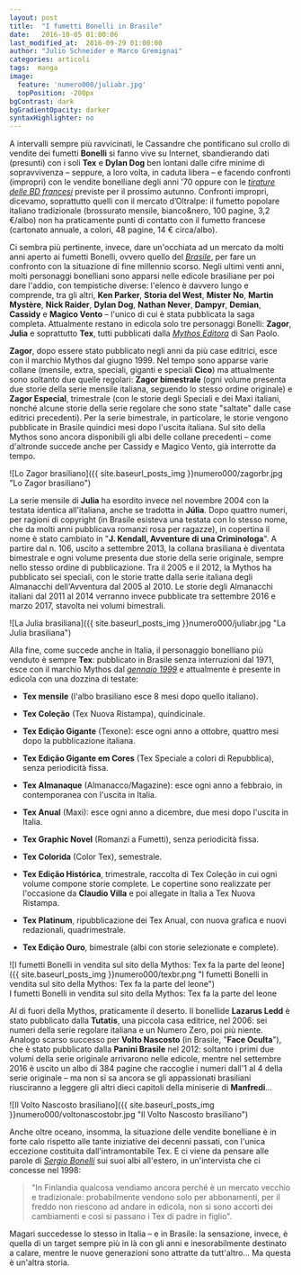 ```yaml
---
layout: post
title:  "I fumetti Bonelli in Brasile"
date:   2016-10-05 01:00:06
last_modified_at:  2016-09-29 01:00:00
author: "Julio Schneider e Marco Gremignai"
categories: articoli
tags:  manga
image:
  feature: 'numero000/juliabr.jpg'
  topPosition: -200px
bgContrast: dark
bgGradientOpacity: darker
syntaxHighlighter: no
---
```

A intervalli sempre più ravvicinati, le Cassandre che pontificano sul crollo di vendite dei fumetti **Bonelli** si fanno vive su Internet, sbandierando dati (presunti) con i soli **Tex** e **Dylan Dog** ben lontani dalle cifre minime di sopravvivenza – seppure, a loro volta, in caduta libera – e facendo confronti (impropri) con le vendite bonelliane degli anni '70 oppure con le [*tirature delle BD francesi*](http://www.fumettologica.it/2016/09/tirature-bande-dessinee-2016/) previste per il prossimo autunno. Confronti impropri, dicevamo, soprattutto quelli con il mercato d’Oltralpe: il fumetto popolare italiano tradizionale (brossurato mensile, bianco&nero, 100 pagine, 3,2 €/albo) non ha praticamente punti di contatto con il fumetto francese (cartonato annuale, a colori, 48 pagine, 14 € circa/albo).

Ci sembra più pertinente, invece, dare un'occhiata ad un mercato da molti anni aperto ai fumetti Bonelli, ovvero quello del [*Brasile*](http://www.ubcfumetti.com/international/bonbr1.htm), per fare un confronto con la situazione di fine millennio scorso. Negli ultimi venti anni, molti personaggi bonelliani sono apparsi nelle edicole brasiliane per poi dare l'addio, con tempistiche diverse: l'elenco è davvero lungo e comprende, tra gli altri, **Ken Parker**, **Storia del West**, **Mister No**, **Martin Mystère**, **Nick Raider**, **Dylan Dog**, **Nathan Never**, **Dampyr**, **Demian**, **Cassidy** e **Magico Vento** – l'unico di cui è stata pubblicata la saga completa. Attualmente restano in edicola solo tre personaggi Bonelli: **Zagor**, **Julia** e soprattutto **Tex**, tutti pubblicati dalla [*Mythos Editora*](https://www.mythoseditora.com.br/) di San Paolo.

**Zagor**, dopo essere stato pubblicato negli anni da più case editrici, esce con il marchio Mythos dal giugno 1999. Nel tempo sono apparse varie collane (mensile, extra, speciali, giganti e speciali **Cico**) ma attualmente sono soltanto due quelle regolari: **Zagor bimestrale** (ogni volume presenta due storie della serie mensile italiana, seguendo lo stesso ordine originale) e **Zagor Especial**, trimestrale (con le storie degli Speciali e dei Maxi italiani, nonché alcune storie della serie regolare che sono state "saltate" dalle case editrici precedenti). Per la serie bimestrale, in particolare, le storie vengono pubblicate in Brasile quindici mesi dopo l'uscita italiana. Sul sito della Mythos sono ancora disponibili gli albi delle collane precedenti – come d'altronde succede anche per Cassidy e Magico Vento, già interrotte da tempo.

![Lo Zagor brasiliano]({{ site.baseurl_posts_img }}numero000/zagorbr.jpg "Lo Zagor brasiliano")

La serie mensile di **Julia** ha esordito invece nel novembre 2004 con la testata identica all'italiana, anche se tradotta in **Júlia**. Dopo quattro numeri, per ragioni di copyright (in Brasile esisteva una testata con lo stesso nome, che da molti anni pubblicava romanzi rosa per ragazze), in copertina il nome è stato cambiato in "**J. Kendall, Avventure di una Criminologa**". A partire dal n. 106, uscito a settembre 2013, la collana brasiliana è diventata bimestrale e ogni volume presenta due storie della serie originale, sempre nello stesso ordine di pubblicazione. Tra il 2005 e il 2012, la Mythos ha pubblicato sei speciali, con le storie tratte dalla serie italiana degli Almanacchi dell'Avventura dal 2005 al 2010. Le storie degli Almanacchi italiani dal 2011 al 2014 verranno invece pubblicate tra settembre 2016 e marzo 2017, stavolta nei volumi bimestrali.

![La Julia brasiliana]({{ site.baseurl_posts_img }}numero000/juliabr.jpg "La Julia brasiliana")

Alla fine, come succede anche in Italia, il personaggio bonelliano più venduto è sempre **Tex**: pubblicato in Brasile senza interruzioni dal 1971, esce con il marchio Mythos dal [*gennaio 1999*](http://www.ubcfumetti.com/tx/br99-0.htm) e attualmente è presente in edicola con una dozzina di testate:

- **Tex mensile** (l'albo brasiliano esce 8 mesi dopo quello italiano).

- **Tex Coleção** (Tex Nuova Ristampa), quindicinale.

- **Tex Edição Gigante** (Texone): esce ogni anno a ottobre, quattro mesi dopo la pubblicazione italiana.

- **Tex Edição Gigante em Cores** (Tex Speciale a colori di Repubblica), senza periodicità fissa.

- **Tex Almanaque** (Almanacco/Magazine): esce ogni anno a febbraio, in contemporanea con l'uscita in Italia.

- **Tex Anual** (Maxi): esce ogni anno a dicembre, due mesi dopo l'uscita in Italia.

- **Tex Graphic Novel** (Romanzi a Fumetti), senza periodicità fissa.

- **Tex Colorida** (Color Tex), semestrale.

- **Tex Edição Histórica**, trimestrale, raccolta di Tex Coleção in cui ogni volume compone storie complete. Le copertine sono realizzate per l'occasione da **Claudio Villa** e poi allegate in Italia a Tex Nuova Ristampa.

- **Tex Platinum**, ripubblicazione dei Tex Anual, con nuova grafica e nuovi redazionali, quadrimestrale.

- **Tex Edição Ouro**, bimestrale (albi con storie selezionate e complete).

![I fumetti Bonelli in vendita sul sito della Mythos: Tex fa la parte del leone]({{ site.baseurl_posts_img }}numero000/texbr.png "I fumetti Bonelli in vendita sul sito della Mythos: Tex fa la parte del leone")
<br><span class="didascalia">I fumetti Bonelli in vendita sul sito della Mythos: Tex fa la parte del leone</span>

Al di fuori della Mythos, praticamente il deserto. Il bonellide **Lazarus Ledd** è stato pubblicato dalla **Tutatis**, una piccola casa editrice, nel 2006: sei numeri della serie regolare italiana e un Numero Zero, poi più niente. Analogo scarso successo per **Volto Nascosto** (in Brasile, "**Face Oculta**"), che è stato pubblicato dalla **Panini Brasile** nel 2012: soltanto i primi due volumi della serie originale arrivarono nelle edicole, mentre nel settembre 2016 è uscito un albo di 384 pagine che raccoglie i numeri dall'1 al 4 della serie originale – ma non si sa ancora se gli appassionati brasiliani riusciranno a leggere gli altri dieci capitoli della miniserie di **Manfredi**…

![Il Volto Nascosto brasiliano]({{ site.baseurl_posts_img }}numero000/voltonascostobr.jpg "Il Volto Nascosto brasiliano")

Anche oltre oceano, insomma, la situazione delle vendite bonelliane è in forte calo rispetto alle tante iniziative dei decenni passati, con l'unica eccezione costituita dall'intramontabile Tex. E ci viene da pensare alle parole di [*Sergio Bonelli*](http://www.ubcfumetti.com/interview/9802.htm) sui suoi albi all'estero, in un'intervista che ci concesse nel 1998:

> "In Finlandia qualcosa vendiamo ancora perché è un mercato vecchio e tradizionale: probabilmente vendono solo per abbonamenti, per il freddo non riescono ad andare in edicola, non si sono accorti dei cambiamenti e così si passano i Tex di padre in figlio".

Magari succedesse lo stesso in Italia – e in Brasile: la sensazione, invece, è quella di un target sempre più in là con gli anni e inesorabilmente destinato a calare, mentre le nuove generazioni sono attratte da tutt'altro... Ma questa è un'altra storia.